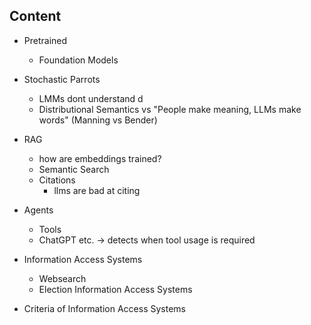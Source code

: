 ## Content

- Pretrained
    - Foundation Models

- Stochastic Parrots
    - LMMs dont understand d
    - Distributional Semantics vs "People make meaning, LLMs make words" (Manning vs Bender)

- RAG
    - how are embeddings trained?
    - Semantic Search
    - Citations
        - llms are bad at citing

- Agents
    - Tools 
    - ChatGPT etc. -> detects when tool usage is required

- Information Access Systems
    - Websearch
    - Election Information Access Systems

- Criteria of Information Access Systems
